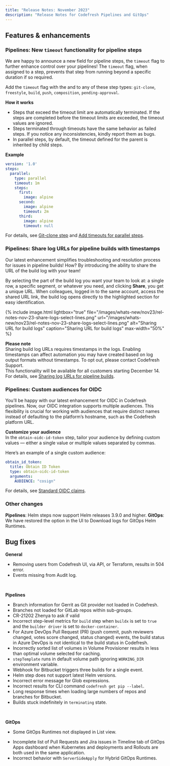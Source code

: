 ```yaml
---
title: "Release Notes: November 2023"
description: "Release Notes for Codefresh Pipelines and GitOps"
---
```


## Features & enhancements


### Pipelines: New `timeout` functionality for pipeline steps

We are happy to announce a new field for pipeline steps, the `timeout` flag to further enhance control over your pipelines!
The `timeout` flag, when assigned to a step, prevents that step from running beyond a specific duration if so required.

Add the `timeout` flag with the <duration> and <units> to any of these step types: `git-clone`, `freestyle`, `build`, `push`, `composition`, `pending-approval`.

**How it works**  
* Steps that exceed the timeout limit are automatically terminated. If the steps are completed before the timeout limits are exceeded, the timeout values are ignored.
* Steps terminated through timeouts have the same behavior as failed steps. If you notice any inconsistencies, kindly report them as bugs.
* In parallel steps, by default, the timeout defined for the parent is inherited by child steps.

**Example**  

```yaml
version: '1.0'
steps:
  parallel:
    type: parallel
    timeout: 1m
    steps:
      first:
        image: alpine
      second:
        image: alpine
        timeout: 2m 
      third:
        image: alpine
        timeout: null 
```
For details, see [Git-clone step]({{site.baseurl}}/docs/pipelines/steps/git-clone/) and [Add timeouts for parallel steps]({{site.baseurl}}/docs/pipelines/advanced-workflows/#add-timeouts-for-parallel-steps).

### Pipelines: Share log URLs for pipeline builds with timestamps
Our latest enhancement simplifies troubleshooting and resolution process for issues in pipeline builds! How? By introducing the ability to share the URL of the build log with your team! 

By selecting the part of the build log you want your team to look at: a single row, a specific segment, or whatever you need, and clicking **Share**, you get a unique URL. 
When colleagues, logged in to the same account, access the shared URL link, the build log opens directly to the highlighted section for easy identification.

{% include 
image.html 
lightbox="true" 
file="/images/whats-new/nov23/rel-notes-nov-23-share-logs-select-lines.png" 
url="/images/whats-new/nov23/rel-notes-nov-23-share-logs-select-lines.png" 
alt="Sharing URL for build logs" 
caption="Sharing URL for build logs" 
max-width="50%" 
%}

**Please note**  
Sharing build log URLs requires timestamps in the logs. Enabling timestamps can affect automation you may have created based on log output formats without timestamps. To opt out, please contact Codefresh Support.  
This functionality will be available for all customers starting December 14.
For details, see [Sharing log URLs for pipeline builds]({{site.baseurl}}/docs/pipelines/monitoring-pipelines/#sharing-log-urls-for-pipeline-builds).

### Pipelines: Custom audiences for OIDC
You’ll be happy with our latest enhancement for OIDC in Codefresh pipelines. Now, our OIDC integration supports multiple audiences. This flexibility is crucial for working with audiences that require distinct names instead of defaulting to the platform’s hostname, such as the Codefresh platform URL.

**Customize your audience**  
In the `obtain-oidc-id-token` step, tailor your audience by defining custom values — either a single value or multiple values separated by commas.

Here’s an example of a single custom audience:

```yaml
obtain_id_token:
  title: Obtain ID Token
  type: obtain-oidc-id-token
  arguments:
    AUDIENCE: "cosign"
```

For details, see [Standard OIDC claims]({{site.baseurl}}/docs/integrations/oidc-pipelines/#standard-oidc-claims).


### Other changes
**Pipelines**: Helm steps now support Helm releases 3.9.0 and higher.
**GitOps**: We have restored the option in the UI to Download logs for GitOps Helm Runtimes.



## Bug fixes

**General**  
* Removing users from Codefresh UI, via API, or Terraform, results in 504 error.
* Events missing from Audit log. 

<br>

**Pipelines**  
* Branch information for Gerrit as Git provider not loaded in Codefresh. 
* Branches not loaded for GitLab repos within sub-groups. 
* CR-21202 Zhenya to ask if valid
* Incorrect step-level metrics for `build` step when `buildx` is set to `true` and the `builder driver` is set to `docker-container`. 
* For Azure DevOps Pull Request (PR) (push commit, push reviewers changed, votes score changed, status changed) events, the build status in Azure DevOps is not identical to the build status in Codefresh.
* Incorrectly sorted list of volumes in Volume Provisioner results in less than optimal volume selected for caching. 
* `stepTemplate` runs in default volume path ignoring `WORKING_DIR` environment variable. 
* Webhook for Bitbucket triggers three builds for a single event. 
* Helm step does not support latest Helm versions. 
* Incorrect error message for Glob expressions. 
* Incorrect results for CLI command `codefresh get pip --label`. 
* Long response times when loading large numbers of repos and branches for Bitbucket.
* Builds stuck indefinitely in `terminating` state. 

<br>


**GitOps**  
* Some GitOps Runtimes not displayed in List view.
<!--- * Unable to add managed clusters to GitOps Runtimes. (CR-21030 - Mikhail)
* CR-20998 Mikhail  -->
* Incomplete list of Pull Requests and Jira issues in Timeline tab of GitOps Apps dashboard when Kubernetes and deployments and Rollouts are both used in the same application.  
* Incorrect behavior with `ServerSideApply` for Hybrid GitOps Runtimes. 
<!--- * Analysis Run screen not available. (CR-20808 - Victor - verify if customer issue)
* (On-premises?) Truncated Labels on clicking More filters in GitOps Apps dashboard. (CR-20792 Alina)--  .